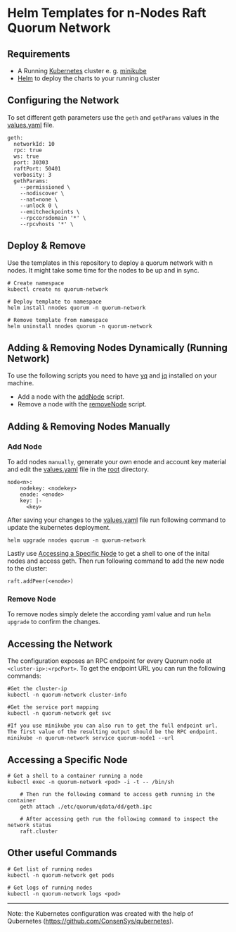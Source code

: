 # Helm Templates for n-Nodes Raft Quorum Network

## Requirements
- A Running [Kubernetes](https://kubernetes.io/) cluster e. g. [minikube](https://minikube.sigs.k8s.io/docs/start/)
- [Helm](https://helm.sh/) to deploy the charts to your running cluster

## Configuring the Network
To set different geth parameters use the `geth` and `getParams` values in the [values.yaml](quorum/values.yaml) file.
```
geth:
  networkId: 10
  rpc: true
  ws: true 
  port: 30303
  raftPort: 50401
  verbosity: 3
  gethParams: 
    --permissioned \
    --nodiscover \
    --nat=none \
    --unlock 0 \
    --emitcheckpoints \
    --rpccorsdomain '*' \
    --rpcvhosts '*' \
```

## Deploy & Remove
Use the templates in this repository to deploy a quorum network with n nodes. It might take some time for the nodes to be up and in sync.
```
# Create namespace
kubectl create ns quorum-network

# Deploy template to namespace
helm install nnodes quorum -n quorum-network

# Remove template from namespace
helm uninstall nnodes quorum -n quorum-network
```

## Adding & Removing Nodes Dynamically (Running Network)
To use the following scripts you need to have [yq](https://github.com/mikefarah/yq) and [jq](https://stedolan.github.io/jq/) installed on your machine.

- Add a node with the [addNode](quorum/scripts/addNode.sh) script.  
- Remove a node with the [removeNode](quorum/scripts/removeNode.sh) script.

## Adding & Removing Nodes Manually  

### Add Node
To add nodes `manually`, generate your own enode and account key material and edit the [values.yaml](quorum/values.yaml) file in the [root](quorum) directory.

```
node<n>: 
    nodekey: <nodekey>
    enode: <enode>
    key: |- 
      <key>
```

After saving your changes to the [values.yaml](quorum/values.yaml) file run following command to update the kubernetes deployment. 

```
helm upgrade nnodes quorum -n quorum-network
```

Lastly use [Accessing a Specific Node](#accessing-a-specific-node) to get a shell to one of the inital nodes and access geth. Then run following command to add the new node to the cluster: 
```
raft.addPeer(<enode>)
```

### Remove Node

To remove nodes simply delete the according yaml value and run `helm upgrade` to confirm the changes. 

## Accessing the Network
The configuration exposes an RPC endpoint for every Quorum node at `<cluster-ip>:<rpcPort>`. To get the endpoint URL you can run the following commands:
```
#Get the cluster-ip
kubectl -n quorum-network cluster-info 

#Get the service port mapping
kubectl -n quorum-network get svc

#If you use minikube you can also run to get the full endpoint url. The first value of the resulting output should be the RPC endpoint. 
minikube -n quorum-network service quorum-node1 --url
```

## Accessing a Specific Node
```
# Get a shell to a container running a node
kubectl exec -n quorum-network <pod> -i -t -- /bin/sh

    # Then run the following command to access geth running in the container 
    geth attach ./etc/quorum/qdata/dd/geth.ipc

    # After accessing geth run the following command to inspect the network status
    raft.cluster
```

## Other useful Commands
```
# Get list of running nodes 
kubectl -n quorum-network get pods

# Get logs of running nodes 
kubectl -n quorum-network logs <pod>
```
---
Note: the Kubernetes configuration was created with the help of Qubernetes (https://github.com/ConsenSys/qubernetes).
